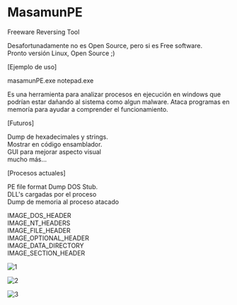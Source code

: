 # MasamunPE
Freeware Reversing Tool

Desafortunadamente no es Open Source, pero si es Free software.<br>
Pronto versión Linux, Open Source ;)

[Ejemplo de uso]

masamunPE.exe notepad.exe

Es una herramienta para analizar procesos en ejecución en windows que podrían estar dañando al sistema como algun malware.
Ataca programas en memoría para ayudar a comprender el funcionamiento.

[Futuros]

Dump de hexadecimales y strings.<br>
Mostrar en código ensamblador.<br>
GUI para mejorar aspecto visual<br>
mucho más...<br>

[Procesos actuales]<br>

PE file format
Dump DOS Stub.<br>
DLL's cargadas por el proceso<br>
Dump de memoria al proceso atacado<br>

IMAGE_DOS_HEADER<br>
IMAGE_NT_HEADERS<br>
IMAGE_FILE_HEADER<br>
IMAGE_OPTIONAL_HEADER<br>
IMAGE_DATA_DIRECTORY<br>
IMAGE_SECTION_HEADER<br>


![1](https://user-images.githubusercontent.com/50802374/150623748-5efc4b8b-80cf-4f21-ad3d-d83c1c2cd786.png)

![2](https://user-images.githubusercontent.com/50802374/150623753-a5e8540c-d853-422a-97eb-2520f886a632.png)

![3](https://user-images.githubusercontent.com/50802374/150623759-5809c490-3673-4d0b-9084-d110e0ab9cee.png)
